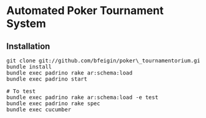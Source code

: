 # Automated Poker Tournament System

## Installation
<pre>
git clone git://github.com/bfeigin/poker\_tournamentorium.git
bundle install
bundle exec padrino rake ar:schema:load
bundle exec padrino start

# To test
bundle exec padrino rake ar:schema:load -e test
bundle exec padrino rake spec
bundle exec cucumber
</pre>



